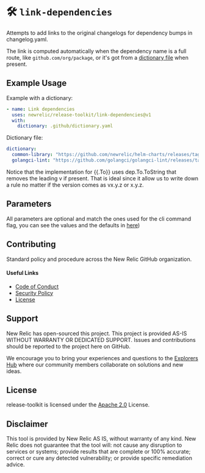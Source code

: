 # 🛠️ `link-dependencies`

Attempts to add links to the original changelogs for dependency bumps in changelog.yaml.

The link is computed automatically when the dependency name is a full route, like `github.com/org/package`, or it's got from a [dictionary file](../README.md#dictionary-file) when present.

## Example Usage

Example with a dictionary:
```yaml
- name: Link dependencies
  uses: newrelic/release-toolkit/link-dependencies@v1
  with:
    dictionary: .github/dictionary.yaml
```

Dictionary file:

```yaml
dictionary:
  common-library: "https://github.com/newrelic/helm-charts/releases/tag/common-library-{{.To}}"
  golangci-lint: "https://github.com/golangci/golangci-lint/releases/tag/{{.To.Original}}"
```

Notice that the implementation for {{.To}} uses dep.To.ToString that removes the leading v if present. That is ideal
since it allow us to write down a rule no matter if the version comes as vx.y.z or x.y.z.

## Parameters

All parameters are optional and match the ones used for the cli command flag, you can see the values and the defaults in [here](../README_CLI.md#link-dependencies))

## Contributing

Standard policy and procedure across the New Relic GitHub organization.

#### Useful Links
* [Code of Conduct](../CODE_OF_CONDUCT.md)
* [Security Policy](../SECURITY.md)
* [License](../LICENSE)

## Support

New Relic has open-sourced this project. This project is provided AS-IS WITHOUT WARRANTY OR DEDICATED SUPPORT. Issues and contributions should be reported to the project here on GitHub.

We encourage you to bring your experiences and questions to the [Explorers Hub](https://discuss.newrelic.com) where our community members collaborate on solutions and new ideas.

## License

release-toolkit is licensed under the [Apache 2.0](http://apache.org/licenses/LICENSE-2.0.txt) License.

## Disclaimer

This tool is provided by New Relic AS IS, without warranty of any kind. New Relic does not guarantee that the tool will: not cause any disruption to services or systems; provide results that are complete or 100% accurate; correct or cure any detected vulnerability; or provide specific remediation advice.

